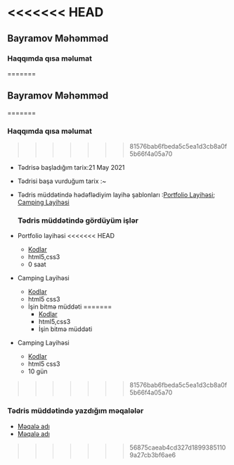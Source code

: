 <<<<<<< HEAD
=======

## Bayramov Məhəmməd

### Haqqımda qısa məlumat

=======
## Bayramov Məhəmməd
  =======
  ###  Haqqımda qısa məlumat
  
>>>>>>> 81576bab6fbeda5c5ea1d3cb8a0f5b66f4a05a70
- Tədrisə başladığım tarix:21 May 2021
- Tədrisi başa vurduğum tarix :~
- Tədris müddətində hədəflədiyim layihə şablonları :[Portfolio Layihəsi](https://preview.themeforest.net/item/ryan-vcard-resume-cv-template/full_screen_preview/21584603?_ga=2.63814447.1256825855.1622877121-208011428.1622145477); [Camping Layihəsi](https://www.kamperest.com)

  ### Tədris müddətində gördüyüm işlər

- Portfolio layihəsi
<<<<<<< HEAD
  - [Kodlar]()
  - html5,css3
  - 0 saat
- Camping Layihəsi
  - [Kodlar]()
  - html5 css3
  - İşin bitmə müddəti
=======
    - [Kodlar]()
    - html5,css3
    - İşin bitmə müddəti
- Camping Layihəsi
    - [Kodlar]()
    - html5 css3
    - 10 gün
>>>>>>> 81576bab6fbeda5c5ea1d3cb8a0f5b66f4a05a70

### Tədris müddətində yazdığım məqalələr

- [Məqalə adı]()
- [Məqalə adı]()

> > > > > > > 56875caeab4cd327d18993851109a27cb3bf6ae6
